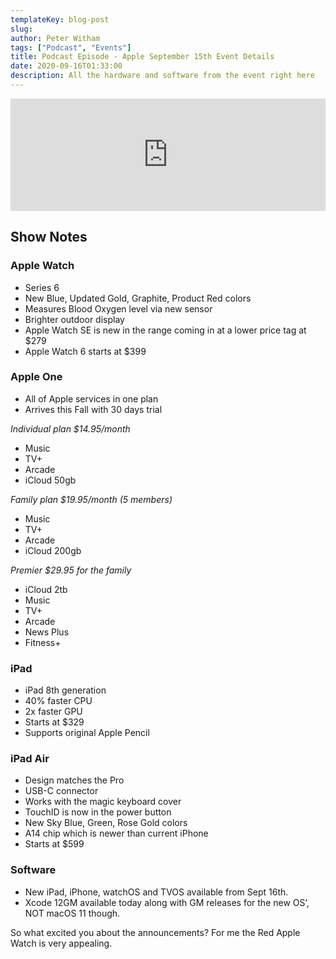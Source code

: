 ```yaml
---
templateKey: blog-post
slug:
author: Peter Witham
tags: ["Podcast", "Events"]
title: Podcast Episode - Apple September 15th Event Details
date: 2020-09-16T01:33:00
description: All the hardware and software from the event right here
---
```


<iframe width="100%" height="180" frameborder="no" scrolling="no" seamless src="https://share.transistor.fm/e/ac3cb75f/dark"></iframe>

## Show Notes
### Apple Watch
- Series 6
- New Blue, Updated Gold, Graphite, Product Red colors
- Measures Blood Oxygen level via new sensor
- Brighter outdoor display
- Apple Watch SE is new in the range coming in at a lower price tag at $279
- Apple Watch 6 starts at $399

### Apple One
- All of Apple services in one plan
- Arrives this Fall with 30 days trial

*Individual plan $14.95/month*
- Music
- TV+
- Arcade
- iCloud 50gb

*Family plan $19.95/month (5 members)*
- Music
- TV+
- Arcade
- iCloud 200gb

*Premier $29.95 for the family*
- iCloud 2tb
- Music
- TV+
- Arcade
- News Plus
- Fitness+

### iPad
- iPad 8th generation
- 40% faster CPU
- 2x faster GPU
- Starts at $329
- Supports original Apple Pencil

### iPad Air
- Design matches the Pro
- USB-C connector
- Works with the magic keyboard cover
- TouchID is now in the power button
- New Sky Blue, Green, Rose Gold colors
- A14 chip which is newer than current iPhone
- Starts at $599

### Software
- New iPad, iPhone, watchOS and TVOS available from Sept 16th.
- Xcode 12GM available today along with GM releases for the new OS’, NOT macOS 11 though.

So what excited you about the announcements? For me the Red Apple Watch is very appealing.
